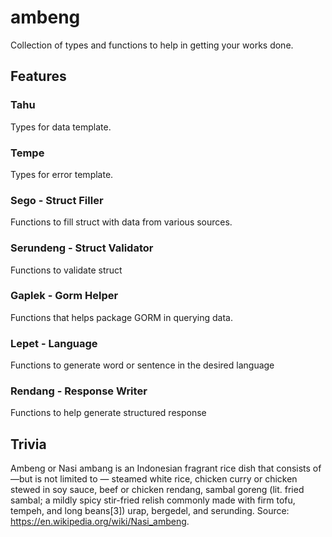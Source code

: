 # ambeng
Collection of types and functions to help in getting your works done.

## Features
### Tahu
Types for data template.

### Tempe
Types for error template.

### Sego - Struct Filler
Functions to fill struct with data from various sources.

### Serundeng - Struct Validator
Functions to validate struct

### Gaplek - Gorm Helper
Functions that helps package GORM in querying data.

### Lepet - Language
Functions to generate word or sentence in the desired language

### Rendang - Response Writer
Functions to help generate structured response

## Trivia
Ambeng or Nasi ambang is an Indonesian fragrant rice dish that consists of—but is not limited to — steamed white rice, chicken curry or chicken stewed in soy sauce, beef or chicken rendang, sambal goreng (lit. fried sambal; a mildly spicy stir-fried relish commonly made with firm tofu, tempeh, and long beans[3]) urap, bergedel, and serunding. Source: https://en.wikipedia.org/wiki/Nasi_ambeng.
